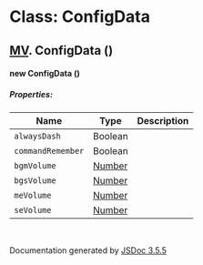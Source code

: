 # Class: ConfigData

## [MV](MV.html).  ConfigData ()

#### new ConfigData ()

##### Properties:

| Name | Type | Description |
| --- | --- | --- |
| `alwaysDash` | Boolean |  |
| `commandRemember` | Boolean |  |
| `bgmVolume` | [Number](Number.html) |  |
| `bgsVolume` | [Number](Number.html) |  |
| `meVolume` | [Number](Number.html) |  |
| `seVolume` | [Number](Number.html) |  |

<dl>
</dl>
 <br>

  Documentation generated by [JSDoc 3.5.5](https://github.com/jsdoc3/jsdoc)
